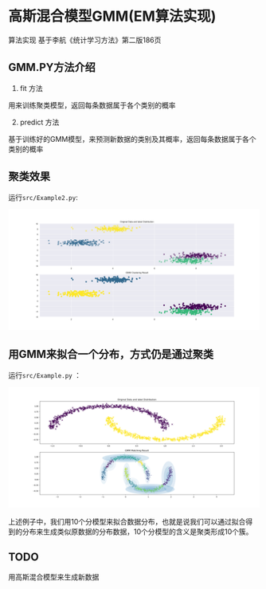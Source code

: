 
# 高斯混合模型GMM(EM算法实现)

算法实现 基于李航《统计学习方法》第二版186页

## GMM.PY方法介绍

1. fit 方法

用来训练聚类模型，返回每条数据属于各个类别的概率

2. predict 方法

基于训练好的GMM模型，来预测新数据的类别及其概率，返回每条数据属于各个类别的概率

## 聚类效果

运行`src/Example2.py`:

![](./image/e2.png)

## 用GMM来拟合一个分布，方式仍是通过聚类

运行`src/Example.py` ：

![](./image/e1.png)

上述例子中，我们用10个分模型来拟合数据分布，也就是说我们可以通过拟合得到的分布来生成类似原数据的分布数据，10个分模型的含义是聚类形成10个簇。

## TODO

用高斯混合模型来生成新数据